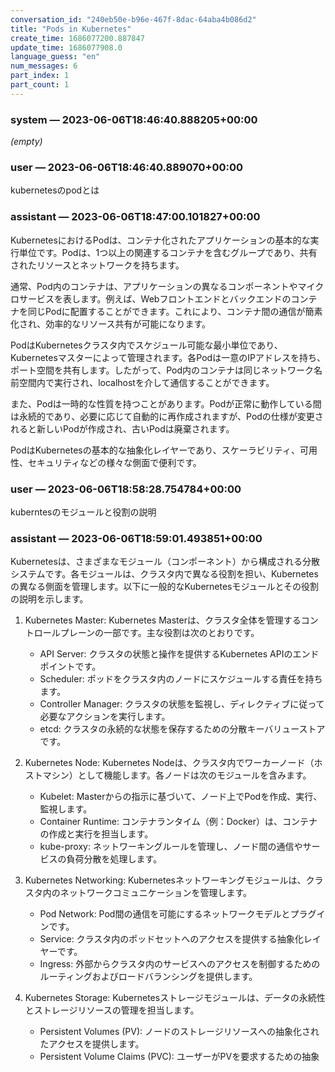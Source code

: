 ```yaml
---
conversation_id: "240eb50e-b96e-467f-8dac-64aba4b086d2"
title: "Pods in Kubernetes"
create_time: 1686077200.887847
update_time: 1686077908.0
language_guess: "en"
num_messages: 6
part_index: 1
part_count: 1
---
```


### system — 2023-06-06T18:46:40.888205+00:00

_(empty)_

### user — 2023-06-06T18:46:40.889070+00:00

kubernetesのpodとは

### assistant — 2023-06-06T18:47:00.101827+00:00

KubernetesにおけるPodは、コンテナ化されたアプリケーションの基本的な実行単位です。Podは、1つ以上の関連するコンテナを含むグループであり、共有されたリソースとネットワークを持ちます。

通常、Pod内のコンテナは、アプリケーションの異なるコンポーネントやマイクロサービスを表します。例えば、Webフロントエンドとバックエンドのコンテナを同じPodに配置することができます。これにより、コンテナ間の通信が簡素化され、効率的なリソース共有が可能になります。

PodはKubernetesクラスタ内でスケジュール可能な最小単位であり、Kubernetesマスターによって管理されます。各Podは一意のIPアドレスを持ち、ポート空間を共有します。したがって、Pod内のコンテナは同じネットワーク名前空間内で実行され、localhostを介して通信することができます。

また、Podは一時的な性質を持つことがあります。Podが正常に動作している間は永続的であり、必要に応じて自動的に再作成されますが、Podの仕様が変更されると新しいPodが作成され、古いPodは廃棄されます。

PodはKubernetesの基本的な抽象化レイヤーであり、スケーラビリティ、可用性、セキュリティなどの様々な側面で便利です。

### user — 2023-06-06T18:58:28.754784+00:00

kuberntesのモジュールと役割の説明

### assistant — 2023-06-06T18:59:01.493851+00:00

Kubernetesは、さまざまなモジュール（コンポーネント）から構成される分散システムです。各モジュールは、クラスタ内で異なる役割を担い、Kubernetesの異なる側面を管理します。以下に一般的なKubernetesモジュールとその役割の説明を示します。

1. Kubernetes Master:
   Kubernetes Masterは、クラスタ全体を管理するコントロールプレーンの一部です。主な役割は次のとおりです。
   - API Server: クラスタの状態と操作を提供するKubernetes APIのエンドポイントです。
   - Scheduler: ポッドをクラスタ内のノードにスケジュールする責任を持ちます。
   - Controller Manager: クラスタの状態を監視し、ディレクティブに従って必要なアクションを実行します。
   - etcd: クラスタの永続的な状態を保存するための分散キーバリューストアです。

2. Kubernetes Node:
   Kubernetes Nodeは、クラスタ内でワーカーノード（ホストマシン）として機能します。各ノードは次のモジュールを含みます。
   - Kubelet: Masterからの指示に基づいて、ノード上でPodを作成、実行、監視します。
   - Container Runtime: コンテナランタイム（例：Docker）は、コンテナの作成と実行を担当します。
   - kube-proxy: ネットワーキングルールを管理し、ノード間の通信やサービスの負荷分散を処理します。

3. Kubernetes Networking:
   Kubernetesネットワーキングモジュールは、クラスタ内のネットワークコミュニケーションを管理します。
   - Pod Network: Pod間の通信を可能にするネットワークモデルとプラグインです。
   - Service: クラスタ内のポッドセットへのアクセスを提供する抽象化レイヤーです。
   - Ingress: 外部からクラスタ内のサービスへのアクセスを制御するためのルーティングおよびロードバランシングを提供します。

4. Kubernetes Storage:
   Kubernetesストレージモジュールは、データの永続性とストレージリソースの管理を担当します。
   - Persistent Volumes (PV): ノードのストレージリソースへの抽象化されたアクセスを提供します。
   - Persistent Volume Claims (PVC): ユーザーがPVを要求するための抽象
